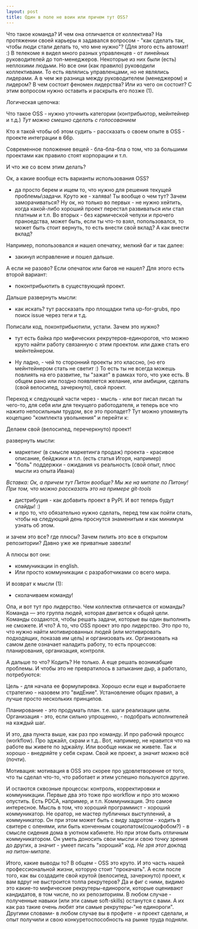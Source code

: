 ```yaml
---
layout: post
title: Один в поле не воин или причем тут OSS?
---
```



Что такое команда? И чем она отличается от коллектива? На протяжении своей карьеры я задавался вопросом - "как сделать так, чтобы люди стали делать то, что мне нужно"? (Для этого есть автомат! :) В телекоме я видел много разных управленцев - от линейных руководителей до топ-менеджеров. Некоторые из них были (есть) неплохими людьми. Но все они (как правило) руководили коллективами. То есть являлись управленцами, но не являлись лидерами. А в чем же разница между руководителем (менеджером) и лидером? В чем состоит феномен лидерства? Или из чего он состоит? С этим вопросом нужно оставить и раскрыть его позже (1).  


Логическая цепочка:

Что такое OSS - нужно уточнить категории (контрибьютор, мейнтейнер и т.д.) _Тут можно смешно сделать с голосованием_

Кто я такой чтобы об этом судить - рассказать о своем опыте в OSS - проекте интеграции в 66p.

Современное положение вещей - бла-бла-бла о том, что за большими проектами как правило стоят корпорации и т.п.

И что же со всем этим делать? 

Ок, а какие вообще есть варианты использования OSS?
- да просто берем и ищем то, что нужно для решения текущей проблемы\задачи. Круто же - халява! Ты вообще о чем тут? Зачем заморачиваться? Ну ок, но только во первых - не нужно хейтить, когда какой-либо хороший проект перестал развиваться или стал платным и т.п. Во вторых - без кармической чепухи и прочего праноедства, может быть, если ты что-то взял, попользовался, то может быть стоит вернуть, то есть внести свой вклад? А как внести вклад? 

Например, попользовался и нашел опечатку, мелкий баг и так далее: 

- закинул исправление и пошел дальше. 

А если не разово? Если опечаток или багов не нашел? Для этого есть второй вариант:
 - поконтрибьютить в существующий проект. 

Дальше развернуть мысли:
- как искать? тут рассказать про площадки типа up-for-grubs, про поиск issue через теги и т.д.

Пописали код, поконтрибьютили, устали. Зачем это нужно? 

- тут есть байка про мифических рекрутеров-единорогов, что можно круто найти работу связанную с этим проектом. или даже стать его мейнтейнером.

- Ну ладно, - чей то сторонний проекты это классно, (но его мейнтейнером стать не светит :) То есть ты не всегда можешь повлиять на его развитие, ты "зажат" в рамках того, что уже есть. В общем рано или поздно появляется желание, или амбиции, сделать (свой велосипед, зачеркнуто), свой проект.

Переход к следующей части через - мысль - или вот писал писал ты чего-то, для себя или для текущего работодателя, и теперь все что нажито непосильным трудом, все это пропадет? Тут можно упомянуть коцепцию "комплекта увольнения" и перейти к: 


Делаем свой (велосипед, перечеркнуто) проект!


развернуть мысли:
- маркетинг (в смысле маркетинга продаж) проекта - красивое описание, бейджики и т.п. (есть статья Игоря, например)
- "боль" поддержки - ожидания vs реальность (свой опыт, плюс мысли из опыта Ивана)

_Вставка: Ок, а причем тут Питон вообще? Мы же на митапе по Питону! При том, что можно рассказать это на примере git-tools_

- дистрибуция - как добавить проект в PyPI. И вот теперь будут слайды! :)
- и про то, что обязательно нужно сделать, перед тем как пойти спать, чтобы на следующий день проснутся знаменитым и как минимум узнать об этом.

и зачем это все? где плюсы? Зачем пилить это все в открытом репозитории? Давно уже же приватные завезли! 

А плюсы вот они: 

- коммуникации in english. 
- Или просто коммуникации с разработчиками со всего мира.

И возврат к мысли (1): 
- сколачиваем команду! 

Опа, и вот тут про лидерство. Чем коллектив отличается от команды? Команда — это группа людей, которая двигается к общей цели. Команды создаются, чтобы решать задачи, которые вы один выполнить не сможете. И что? А то, что OSS проект это про лидерство. Это про то, что нужно найти мотивированных людей (или мотивировать подходящих, показав им цель) и организовать их. Организовать на самом деле означает наладить работу, то есть процессов: планирования, организация, контроля. 

А дальше то что? Кодить? Не только. А еще решать возникабщие проблемы. И чтобы это не превратилось в затыкание дыр, а работало, потребуются:

Цель - для начала ее формулировка. Хорошо если еще и выработаете стратегию - назовем это "видЕние". Установление общих правил, а лучше просто нескольких принципов.

Планирование - это продумать план. т.е. шаги реализации цели. 
Организация - это, если сильно упрощенно, - подобрать исполнителей на каждый шаг. 

И это, два пункта выше, как раз про команду. И про рабочий процесс (workflow). Про эджайл, скрам и т.д.. Вот, например, не нравится что на работе вы живете по эджайлу. Или вообще никак не живете. Так и хорошо - внедряйте у себя скрам. Свой же проект, а значит можно всё (почти).  

Мотивация: мотивация в OSS это скорее про удовлетворение от того, что ты сделал что-то, что работает и этим успешно пользуются другие. 

И остаются сквозные процессы: контроль, корректировки и коммуникации. Первые два это тоже про workflow и про это можно опустить. Есть PDCA, например, и т.п.
Коммуникация. Это самое интересное. Мысль в том, что хороший программист - хороший коммуникатор. Не оратор, не мастер публичных выступлений, а коммуникатор. Он при этом может быть с виду задротом - ходить в свитере с оленями, или быть конченным социопатом(социофобом?) - в смысле сидения дома в уютном кабинете. Но при этом быть отличным коммуникатором. Он уметь доносить свои мысли и свою точку зрения до других, а значит - умеет писать "хороший" код. _Не зря этот доклад на питон-митапе._ 

Итого, какие выводы то? В общем - OSS это круто. И это часть нашей профессиональной жизни, которую стоит "прокачать". А если после того, как вы создадите свой крутой (велосипед, зачеркнуто) проект, к вам вдруг не выстроится толпа рекрутеров? Да и фиг с ними, видимо это какие-то мифические рекрутеры-единороги, которые оценивают кандидатов, в том числе, по их репозиториям. В любом случае - полученные навыки (или эти самые soft-skills) останутся с вами. А их как раз такие очень любят эти самые рекрутеры-"не единороги". Другими словами- в любом случае вы в профите - и проект сделали, и опыт получили и свою конкуретоспособность на рынке труда подняли.
